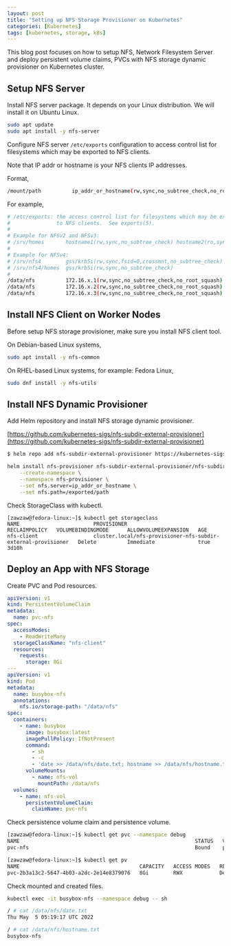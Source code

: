```yaml
---
layout: post
title: "Setting up NFS Storage Provisioner on Kubernetes"
categories: [Kubernetes]
tags: [kubernetes, storage, k8s]
---
```


This blog post focuses on how to setup NFS, Network Filesystem Server and deploy persistent volume claims, PVCs
with NFS storage dynamic provisioner on Kubernetes cluster.

## Setup NFS Server
Install NFS server package. It depends on your Linux distribution. We will install it on Ubuntu Linux.

```sh
sudo apt update
sudo apt install -y nfs-server
```

Configure NFS server `/etc/exports` configuration to access control list for filesystems which may be exported to NFS clients.

Note that IP addr or hostname is your NFS clients IP addresses.

Format,

```sh
/mount/path          ip_addr_or_hostname(rw,sync,no_subtree_check,no_root_squash)
```

For example,

```sh
# /etc/exports: the access control list for filesystems which may be exported
#               to NFS clients.  See exports(5).
#
# Example for NFSv2 and NFSv3:
# /srv/homes       hostname1(rw,sync,no_subtree_check) hostname2(ro,sync,no_subtree_check)
#
# Example for NFSv4:
# /srv/nfs4        gss/krb5i(rw,sync,fsid=0,crossmnt,no_subtree_check)
# /srv/nfs4/homes  gss/krb5i(rw,sync,no_subtree_check)
#
/data/nfs          172.16.x.1(rw,sync,no_subtree_check,no_root_squash)
/data/nfs          172.16.x.2(rw,sync,no_subtree_check,no_root_squash)
/data/nfs          172.16.x.3(rw,sync,no_subtree_check,no_root_squash)
```

## Install NFS Client on Worker Nodes

Before setup NFS storage provisioner, make sure you install NFS client tool.

On Debian-based Linux systems,

```sh
sudo apt install -y nfs-common
```

On RHEL-based Linux systems, for example: Fedora Linux,

```sh
sudo dnf install -y nfs-utils
```

## Install NFS Dynamic Provisioner

Add Helm repository and install NFS storage dynamic provisioner.

[https://github.com/kubernetes-sigs/nfs-subdir-external-provisioner](https://github.com/kubernetes-sigs/nfs-subdir-external-provisioner)

```sh
$ helm repo add nfs-subdir-external-provisioner https://kubernetes-sigs.github.io/nfs-subdir-external-provisioner
```

```sh
helm install nfs-provisioner nfs-subdir-external-provisioner/nfs-subdir-external-provisioner \
    --create-namespace \
    --namespace nfs-provisioner \
    --set nfs.server=ip_addr_or_hostname \
    --set nfs.path=/exported/path
```

Check StorageClass with kubectl.

```
[zawzaw@fedora-linux:~]$ kubectl get storageclass
NAME                        PROVISIONER                                                     RECLAIMPOLICY   VOLUMEBINDINGMODE      ALLOWVOLUMEEXPANSION   AGE
nfs-client                  cluster.local/nfs-provisioner-nfs-subdir-external-provisioner   Delete          Immediate              true                   3d10h
```

## Deploy an App with NFS Storage

Create PVC and Pod resources.

```yaml
apiVersion: v1
kind: PersistentVolumeClaim
metadata:
  name: pvc-nfs
spec:
  accessModes:
    - ReadWriteMany
  storageClassName: "nfs-client"
  resources:
    requests:
      storage: 8Gi
---
apiVersion: v1
kind: Pod
metadata:
  name: busybox-nfs
  annotations:
    nfs.io/storage-path: "/data/nfs"
spec:
  containers:
    - name: busybox
      image: busybox:latest
      imagePullPolicy: IfNotPresent
      command:
        - sh
        - -c
        - 'date >> /data/nfs/date.txt; hostname >> /data/nfs/hostname.txt; sync; sleep 5; sync; tail -f /dev/null;'
      volumeMounts:
        - name: nfs-vol
          mountPath: /data/nfs
  volumes:
    - name: nfs-vol
      persistentVolumeClaim:
        claimName: pvc-nfs
```

Check persistence volume claim and persistence volume.

```sh
[zawzaw@fedora-linux:~]$ kubectl get pvc --namespace debug
NAME                                                         STATUS   VOLUME                                     CAPACITY   ACCESS MODES   STORAGECLASS   AGE
pvc-nfs                                                      Bound    pvc-2b3a13c2-5647-4b03-a2dc-2e14e8379076   8Gi        RWX            nfs-client     3d21h
```

```sh
[zawzaw@fedora-linux:~]$ kubectl get pv
NAME                                       CAPACITY   ACCESS MODES   RECLAIM POLICY   STATUS   CLAIM                                                              STORAGECLASS      REASON   AGE
pvc-2b3a13c2-5647-4b03-a2dc-2e14e8379076   8Gi        RWX            Delete           Bound    debug/pvc-nfs                                                      nfs-client                 3d21h
```

Check mounted and created files.
```sh
kubectl exec -it busybox-nfs --namespace debug -- sh
```

```sh
/ # cat /data/nfs/date.txt
Thu May  5 05:19:17 UTC 2022

/ # cat /data/nfs/hostname.txt
busybox-nfs
```

